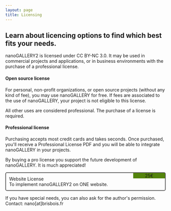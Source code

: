 ```yaml
---
layout: page
title: Licensing
---
```


## Learn about licencing options to find which best fits your needs.

nanoGALLERY2 is licensed under CC BY-NC 3.0. It may be used in commercial projects and applications, or in business environments with the purchase of a professional license.

#### Open source license
For personal, non-profit organizations, or open source projects (without any kind of fee), you may use nanoGALLERY for free. If fees are associated to the use of nanoGALLERY, your project is not eligible to this license.

All other uses are considered professional. The purchase of a license is required. 

#### Professional license
Purchasing accepts most credit cards and takes seconds. Once purchased, you'll receive a Professional License PDF and you will be able to integrate nanoGALLERY in your projects.

By buying a pro license you support the future development of nanoGALLERY. It is much appreciated!

<div style="border: 2px solid #555;border-radius: 5px;position:relative;padding:10px;">
  <div style="display:bloacks;">Website License<br>To implement nanoGALLERY2 on ONE website.</div>
  <div style="background-color:#54840C;width:100px;text-align:center;position:absolute;right:0;top:0;">25€</div>
</div>

If you have special needs, you can also ask for the author's permission. Contact: nano[at]brisbois.fr
